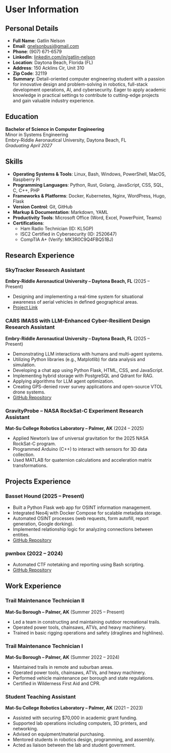 # User Information

## Personal Details
- **Full Name**: Gatlin Nelson  
- **Email**: gnelsonbusi@gmail.com  
- **Phone**: (907) 671-6579  
- **LinkedIn**: [linkedin.com/in/gatlin-nelson](https://www.linkedin.com/in/gatlin-nelson)  
- **Location**: Daytona Beach, Florida (FL)
- **Address**: 150 Acklins Cir, Unit 310
- **Zip Code**: 32119
- **Summary**: Detail-oriented computer engineering student with a passion for innovative design and problem-solving in robotics, full-stack development operations, AI, and cybersecurity. Eager to apply academic knowledge in practical settings to contribute to cutting-edge projects and gain valuable industry experience.  

## Education
**Bachelor of Science in Computer Engineering**  
Minor in Systems Engineering  
Embry-Riddle Aeronautical University, Daytona Beach, FL  
*Graduating April 2027*  

## Skills
- **Operating Systems & Tools**: Linux, Bash, Windows, PowerShell, MacOS, Raspberry Pi  
- **Programming Languages**: Python, Rust, Golang, JavaScript, CSS, SQL, C, C++, PHP  
- **Frameworks & Platforms**: Docker, Kubernetes, Nginx, WordPress, Hugo, Flask  
- **Version Control**: Git, GitHub  
- **Markup & Documentation**: Markdown, YAML  
- **Productivity Tools**: Microsoft Office (Word, Excel, PowerPoint, Teams)  
- **Certifications**:  
  - Ham Radio Technician (ID: KL5GP)  
  - ISC2 Certified in Cybersecurity (ID: 2520647)  
  - CompTIA A+ (Verify: MK3R0C9Q4FBQ51BJ)  

## Research Experience

### SkyTracker Research Assistant  
**Embry-Riddle Aeronautical University – Daytona Beach, FL** (2025 – Present)  
- Designing and implementing a real-time system for situational awareness of aerial vehicles in defined geographical areas.  
- [Project Link](https://tinyurl.com/yhd4ffd3)  

### CARS IMASS with LLM-Enhanced Cyber-Resilient Design Research Assistant  
**Embry-Riddle Aeronautical University – Daytona Beach, FL** (2025 – Present)  
- Demonstrating LLM interactions with humans and multi-agent systems.  
- Utilizing Python libraries (e.g., Matplotlib) for data analysis and simulation.  
- Developing a chat app using Python Flask, HTML, CSS, and JavaScript.  
- Implementing hybrid storage with PostgreSQL and Qdrant for RAG.  
- Applying algorithms for LLM agent optimization.  
- Creating GPS-denied rover survey applications and open-source VTOL drone systems.  
- [GitHub Repository](https://github.com/gndpwnd/CARS_sim_2_ollama)  

### GravityProbe – NASA RockSat-C Experiment Research Assistant  
**Mat-Su College Robotics Laboratory – Palmer, AK** (2024 – 2025)  
- Applied Newton’s law of universal gravitation for the 2025 NASA RockSat-C program.  
- Programmed Arduino (C++) to interact with sensors for 3D data collection.  
- Used MATLAB for quaternion calculations and acceleration matrix transformations.  

## Projects Experience

### Basset Hound (2025 – Present)  
- Built a Python Flask web app for OSINT information management.  
- Integrated Neo4j with Docker Compose for scalable metadata storage.  
- Automated OSINT processes (web requests, form autofill, report generation, Google dorking).  
- Implemented relationship logic for analyzing connections between entities.  
- [GitHub Repository](https://github.com/gndpwnd/basset-hound)  

### pwnbox (2022 – 2024)  
- Automated CTF notetaking and reporting using Bash scripting.  
- [GitHub Repository](https://github.com/gndpwnd/pwnbox)  

## Work Experience

### Trail Maintenance Technician II  
**Mat-Su Borough – Palmer, AK** (Summer 2025 – Present)  
- Led a team in constructing and maintaining outdoor recreational trails.  
- Operated power tools, chainsaws, ATVs, and heavy machinery.  
- Trained in basic rigging operations and safety (draglines and highlines).  

### Trail Maintenance Technician I  
**Mat-Su Borough – Palmer, AK** (Summer 2022 – 2024)  
- Maintained trails in remote and suburban areas.  
- Operated power tools, chainsaws, ATVs, and heavy machinery.  
- Performed vehicle maintenance per borough and state regulations.  
- Certified in Wilderness First Aid and CPR.  

### Student Teaching Assistant  
**Mat-Su College Robotics Laboratory – Palmer, AK** (2021 – 2023)  
- Assisted with securing $70,000 in academic grant funding.  
- Supported lab operations including computers, 3D printers, and networking.  
- Advised on equipment/material purchasing.  
- Mentored students in robotics design, programming, and assembly.  
- Acted as liaison between the lab and student government.  
